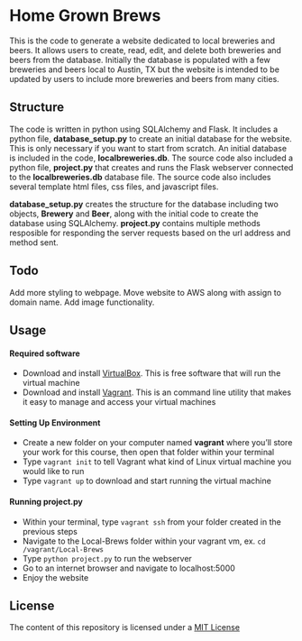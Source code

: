 # Home Grown Brews

This is the code to generate a website dedicated to local breweries and beers.  It allows users to create, read, edit, and delete both breweries and beers from the database.  Initially the database is populated with a few breweries and beers local to Austin, TX but the website is intended to be updated by users to include more breweries and beers from many cities.

## Structure

The code is written in python using SQLAlchemy and Flask.  It includes a python file, **database_setup.py** to create an initial database for the website.  This is only necessary if you want to start from scratch.  An initial database is included in the code, **localbreweries.db**. The source code also included a python file, **project.py** that creates and runs the Flask webserver connected to the **localbreweries.db** database file. The source code also includes several template html files, css files, and javascript files.

**database_setup.py** creates the structure for the database including two objects, **Brewery** and **Beer**, along with the initial code to create the database using SQLAlchemy.
**project.py** contains multiple methods resposible for responding the server requests based on the url address and method sent.

## Todo
Add more styling to webpage.
Move website to AWS along with assign to domain name.
Add image functionality.

## Usage
#### Required software
* Download and install [VirtualBox](https://www.virtualbox.org/). This is free software that will run the virtual machine
* Download and install [Vagrant](https://www.vagrantup.com/). This is an command line utility that makes it easy to manage and access your virtual machines

#### Setting Up Environment
* Create a new folder on your computer named **vagrant** where you’ll store your work for this course, then open that folder within your terminal
* Type `vagrant init` to tell Vagrant what kind of Linux virtual machine you would like to run
* Type `vagrant up` to download and start running the virtual machine

#### Running **project.py**
* Within your terminal, type `vagrant ssh` from your folder created in the previous steps
* Navigate to the Local-Brews folder within your vagrant vm, ex. `cd /vagrant/Local-Brews`
* Type `python project.py` to run the webserver
* Go to an internet browser and navigate to localhost:5000
* Enjoy the website

## License

The content of this repository is licensed under a [MIT License](https://opensource.org/licenses/MIT)


